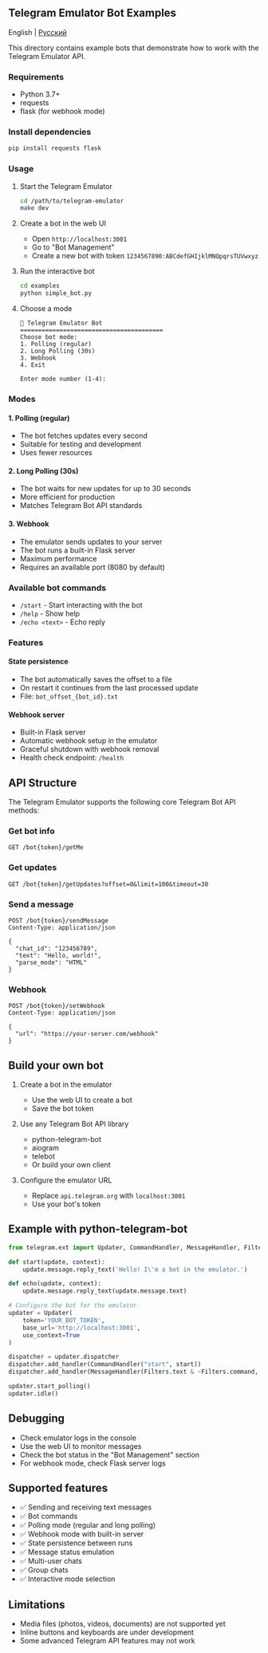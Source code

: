 ## Telegram Emulator Bot Examples

English | [Русский](README.md)

This directory contains example bots that demonstrate how to work with the Telegram Emulator API.

### Requirements
- Python 3.7+
- requests
- flask (for webhook mode)

### Install dependencies
```bash
pip install requests flask
```

### Usage

1. Start the Telegram Emulator
   ```bash
   cd /path/to/telegram-emulator
   make dev
   ```

2. Create a bot in the web UI
   - Open `http://localhost:3001`
   - Go to "Bot Management"
   - Create a new bot with token `1234567890:ABCdefGHIjklMNOpqrsTUVwxyz`

3. Run the interactive bot
   ```bash
   cd examples
   python simple_bot.py
   ```

4. Choose a mode
   ```
   🤖 Telegram Emulator Bot
   ========================================
   Choose bot mode:
   1. Polling (regular)
   2. Long Polling (30s)
   3. Webhook
   4. Exit

   Enter mode number (1-4):
   ```

### Modes

#### 1. Polling (regular)
- The bot fetches updates every second
- Suitable for testing and development
- Uses fewer resources

#### 2. Long Polling (30s)
- The bot waits for new updates for up to 30 seconds
- More efficient for production
- Matches Telegram Bot API standards

#### 3. Webhook
- The emulator sends updates to your server
- The bot runs a built-in Flask server
- Maximum performance
- Requires an available port (8080 by default)

### Available bot commands
- `/start` - Start interacting with the bot
- `/help` - Show help
- `/echo <text>` - Echo reply

### Features

#### State persistence
- The bot automatically saves the offset to a file
- On restart it continues from the last processed update
- File: `bot_offset_{bot_id}.txt`

#### Webhook server
- Built-in Flask server
- Automatic webhook setup in the emulator
- Graceful shutdown with webhook removal
- Health check endpoint: `/health`

## API Structure

The Telegram Emulator supports the following core Telegram Bot API methods:

### Get bot info
```http
GET /bot{token}/getMe
```

### Get updates
```http
GET /bot{token}/getUpdates?offset=0&limit=100&timeout=30
```

### Send a message
```http
POST /bot{token}/sendMessage
Content-Type: application/json

{
  "chat_id": "123456789",
  "text": "Hello, world!",
  "parse_mode": "HTML"
}
```

### Webhook
```http
POST /bot{token}/setWebhook
Content-Type: application/json

{
  "url": "https://your-server.com/webhook"
}
```

## Build your own bot

1. Create a bot in the emulator
   - Use the web UI to create a bot
   - Save the bot token

2. Use any Telegram Bot API library
   - python-telegram-bot
   - aiogram
   - telebot
   - Or build your own client

3. Configure the emulator URL
   - Replace `api.telegram.org` with `localhost:3001`
   - Use your bot's token

## Example with python-telegram-bot

```python
from telegram.ext import Updater, CommandHandler, MessageHandler, Filters

def start(update, context):
    update.message.reply_text('Hello! I\'m a bot in the emulator.')

def echo(update, context):
    update.message.reply_text(update.message.text)

# Configure the bot for the emulator
updater = Updater(
    token='YOUR_BOT_TOKEN',
    base_url='http://localhost:3001',
    use_context=True
)

dispatcher = updater.dispatcher
dispatcher.add_handler(CommandHandler("start", start))
dispatcher.add_handler(MessageHandler(Filters.text & ~Filters.command, echo))

updater.start_polling()
updater.idle()
```

## Debugging

- Check emulator logs in the console
- Use the web UI to monitor messages
- Check the bot status in the "Bot Management" section
- For webhook mode, check Flask server logs

## Supported features

- ✅ Sending and receiving text messages
- ✅ Bot commands
- ✅ Polling mode (regular and long polling)
- ✅ Webhook mode with built-in server
- ✅ State persistence between runs
- ✅ Message status emulation
- ✅ Multi-user chats
- ✅ Group chats
- ✅ Interactive mode selection

## Limitations

- Media files (photos, videos, documents) are not supported yet
- Inline buttons and keyboards are under development
- Some advanced Telegram API features may not work


